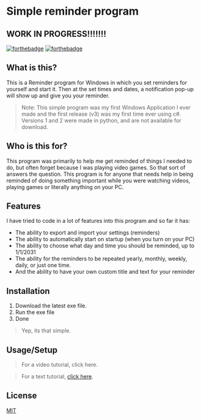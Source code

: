 # Simple reminder program
## WORK IN PROGRESS!!!!!!!
[![forthebadge](https://forthebadge.com/images/badges/made-with-c-sharp.svg)](https://forthebadge.com)
[![forthebadge](https://forthebadge.com/images/badges/works-on-my-machine.svg)](https://forthebadge.com)

## What is this?

This is a Reminder program for Windows in which you set reminders for yourself and start it. Then at the set times and dates, a notification pop-up will show up and give you your reminder.

> Note: This simple program was my first Windows Application I ever made and the first release (v3) was my first time ever using c#. Versions 1 and 2 were made in python, and are not available for download.

## Who is this for?

This program was primarily to help me get reminded of things I needed to do, but often forget because I was playing video games. So that sort of answers the question. This program is for anyone that needs help in being reminded of doing something important while you were watching videos, playing games or literally anything on your PC.

## Features

I have tried to code in a lot of features into this program and so far it has:

* The ability to export and import your settings (reminders)
* The ability to automatically start on startup (when you turn on your PC)
* The ability to choose what day and time you should be reminded, up to 1/1/2031
* The ability for the reminders to be repeated yearly, monthly, weekly, daily, or just one time.
* And the ability to have your own custom title and text for your reminder

## Installation

1. Download the latest exe file.
2. Run the exe file
3. Done

> Yep, its that simple.

## Usage/Setup

> For a video tutorial, click here.

> For a text tutorial, [click here](https://github.com/6gh/AntiProcrastinationProgram/blob/master/tutorial.md).

## License
[MIT](https://github.com/6gh/AntiProcrastinationProgram/blob/master/LICENSE)
